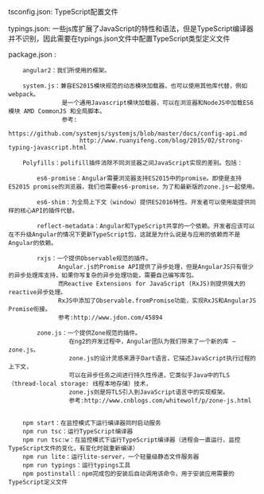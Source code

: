 tsconfig.json: TypeScript配置文件

typings.json: 一些js库扩展了JavaScript的特性和语法，但是TypeScript编译器并不识别，因此需要在typings.json文件中配置TypeScript类型定义文件

package.json :

        angular2：我们所使用的框架。

        system.js：兼容ES2015模块规范的动态模块加载器，也可以使用其他库代替，例如webpack。
                   是一个通用Javascript模块加载器，可以在浏览器和NodeJS中加载ES6模块 AMD CommonJS 和全局脚本。
                   参考:
                        https://github.com/systemjs/systemjs/blob/master/docs/config-api.md
                        http://www.ruanyifeng.com/blog/2015/02/strong-typing-javascript.html

        Polyfills：polifill插件消除不同浏览器之间JavaScript实现的差别。包括：

            es6-promise：Angular需要浏览器支持ES2015中的promise。即使是支持ES2015 promise的浏览器，我们也需要es6-promise，为了和最新版的zone.js一起使用。

            es6-shim：为全局上下文（window）提供ES2016特性。开发者可以使用能提供同样的核心API的插件代替。

            reflect-metadata：Angular和TypeScript共享的一个依赖。开发者应该可以在不升级Angular的情况下更新TypeScript包，这就是为什么说是与应用的依赖而不是Angular的依赖。

            rxjs：一个提供Observable规范的插件。
                  Angular.js的Promise API提供了异步处理，但是AngularJS只有很少的异步处理库支持，如果你写复杂的异步处理功能，需要自己编写库包。
                  而Reactive Extensions for JavaScript (RxJS)则提供强大的reactive异步处理。
                  RxJS中添加了Observable.fromPromise功能，实现RxJS和AngularJS Promise衔接。
                  参考:http://www.jdon.com/45894

            zone.js：一个提供Zone规范的插件。
                     在ng2的开发过程中，Angular团队为我们带来了一个新的库 – zone.js。
                     zone.js的设计灵感来源于Dart语言，它描述JavaScript执行过程的上下文，
                     可以在异步任务之间进行持久性传递，它类似于Java中的TLS（thread-local storage: 线程本地存储）技术，
                     zone.js则是将TLS引入到JavaScript语言中的实现框架。
                     参考:http://www.cnblogs.com/whitewolf/p/zone-js.html


        npm start：在监控模式下运行编译器同时启动服务
        npm run tsc：运行TypeScript编译器
        npm run tsc:w：在监控模式下运行TypeScript编译器（进程会一直运行，监控TypeScript文件的变化，有变化时就重新编译）
        npm run lite：运行lite-server，一个轻量级静态文件服务器
        npm run typings：运行typings工具
        npm postinstall：npm完成包的安装后自动调用该命令，用于安装应用需要的TypeScript定义文件

